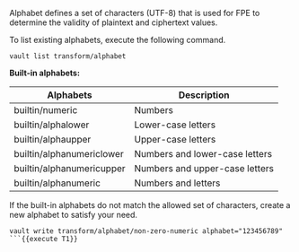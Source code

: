 Alphabet defines a set of characters (UTF-8) that is used for FPE to determine the validity of plaintext and ciphertext values.

To list existing alphabets, execute the following command.

```
vault list transform/alphabet
```

**Built-in alphabets:**

| Alphabets                  | Description                                  |
|----------------------------|----------------------------------------------|
| builtin/numeric            | Numbers
| builtin/alphalower         | Lower-case letters
| builtin/alphaupper         | Upper-case letters
| builtin/alphanumericlower  | Numbers and lower-case letters
| builtin/alphanumericupper  | Numbers and upper-case letters
| builtin/alphanumeric       | Numbers and letters

If the built-in alphabets do not match the allowed set of characters, create a new alphabet to satisfy your need.

```
vault write transform/alphabet/non-zero-numeric alphabet="123456789"
```{{execute T1}}
